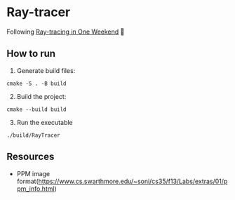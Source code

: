 # Ray-tracer
Following [Ray-tracing in One Weekend](https://raytracing.github.io/books/RayTracingInOneWeekend.html) 🚀


## How to run

1. Generate build files:
```
cmake -S . -B build
```

2. Build the project:
```
cmake --build build
```

3. Run the executable
```
./build/RayTracer
```


## Resources
* PPM image format(https://www.cs.swarthmore.edu/~soni/cs35/f13/Labs/extras/01/ppm_info.html)

